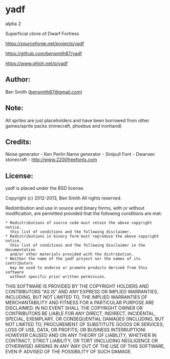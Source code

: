 yadf
====

alpha 2

Superficial clone of Dwarf Fortress

https://sourceforge.net/projects/yadf

https://github.com/bensmith87/yadf

https://www.ohloh.net/p/yadf

Author:
-------
Ben Smith (bensmith87@gmail.com)

Note:
-----
All sprites are just placeholders and have been borrowed from other games/sprite packs (minecraft, phoebus and ironhand)

Credits:
--------
Noise generator - Ken Perlin
Name generator - Sinipull
Font - Dwarven stonecraft - http://www.2200freefonts.com

License:
--------
yadf is placed under the BSD license.

Copyright (c) 2012-2013, Ben Smith
All rights reserved.

Redistribution and use in source and binary forms, with or without
modification, are permitted provided that the following conditions are met:

    * Redistributions of source code must retain the above copyright notice,
      this list of conditions and the following disclaimer.
    * Redistributions in binary form must reproduce the above copyright notice,
      this list of conditions and the following disclaimer in the documentation
      and/or other materials provided with the distribution.
    * Neither the name of the yadf project nor the names of its contributors
      may be used to endorse or promote products derived from this software
      without specific prior written permission.

THIS SOFTWARE IS PROVIDED BY THE COPYRIGHT HOLDERS AND CONTRIBUTORS "AS IS" AND
ANY EXPRESS OR IMPLIED WARRANTIES, INCLUDING, BUT NOT LIMITED TO, THE IMPLIED
WARRANTIES OF MERCHANTABILITY AND FITNESS FOR A PARTICULAR PURPOSE ARE
DISCLAIMED. IN NO EVENT SHALL THE COPYRIGHT OWNER OR CONTRIBUTORS BE LIABLE FOR
ANY DIRECT, INDIRECT, INCIDENTAL, SPECIAL, EXEMPLARY, OR CONSEQUENTIAL DAMAGES
(INCLUDING, BUT NOT LIMITED TO, PROCUREMENT OF SUBSTITUTE GOODS OR SERVICES;
LOSS OF USE, DATA, OR PROFITS; OR BUSINESS INTERRUPTION) HOWEVER CAUSED AND ON
ANY THEORY OF LIABILITY, WHETHER IN CONTRACT, STRICT LIABILITY, OR TORT
(INCLUDING NEGLIGENCE OR OTHERWISE) ARISING IN ANY WAY OUT OF THE USE OF THIS
SOFTWARE, EVEN IF ADVISED OF THE POSSIBILITY OF SUCH DAMAGE.
